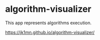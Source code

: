 # algorithm-visualizer

This app represents algorithms execution.

https://jk1mn.github.io/algorithm-visualizer/

